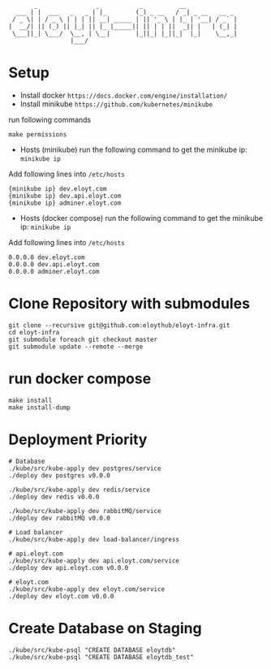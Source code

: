 ```
       _                _           _          __              
  ___ | |  ___   _   _ | |_        (_) _ __   / _| _ __   __ _ 
 / _ \| | / _ \ | | | || __| _____ | || '_ \ | |_ | '__| / _` |
|  __/| || (_) || |_| || |_ |_____|| || | | ||  _|| |   | (_| |
 \___||_| \___/  \__, | \__|       |_||_| |_||_|  |_|    \__,_|
                 |___/                                         
```

# Setup

* Install docker `https://docs.docker.com/engine/installation/`
* Install minikube `https://github.com/kubernetes/minikube`

run following commands
```
make permissions
```

* Hosts (minikube)
run the following command to get the minikube ip: `minikube ip`

Add following lines into `/etc/hosts`
```
{minikube ip} dev.eloyt.com
{minikube ip} dev.api.eloyt.com
{minikube ip} adminer.eloyt.com
```

* Hosts (docker compose)
run the following command to get the minikube ip: `minikube ip`

Add following lines into `/etc/hosts`
```
0.0.0.0 dev.eloyt.com
0.0.0.0 dev.api.eloyt.com
0.0.0.0 adminer.eloyt.com
```

# Clone Repository with submodules
```
git clone --recursive git@github.com:eloythub/eloyt-infra.git
cd eloyt-infra
git submodule foreach git checkout master
git submodule update --remote --merge
```

# run docker compose
```
make install
make install-dump
```

# Deployment Priority
```
# Database
./kube/src/kube-apply dev postgres/service
./deploy dev postgres v0.0.0

./kube/src/kube-apply dev redis/service
./deploy dev redis v0.0.0

./kube/src/kube-apply dev rabbitMQ/service
./deploy dev rabbitMQ v0.0.0

# Load balancer
./kube/src/kube-apply dev load-balancer/ingress

# api.eloyt.com
./kube/src/kube-apply dev api.eloyt.com/service
./deploy dev api.eloyt.com v0.0.0

# eloyt.com
./kube/src/kube-apply dev eloyt.com/service
./deploy dev eloyt.com v0.0.0
```

# Create Database on Staging
```
./kube/src/kube-psql "CREATE DATABASE eloytdb"
./kube/src/kube-psql "CREATE DATABASE eloytdb_test"
```
